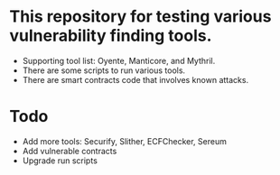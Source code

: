 # This repository for testing various vulnerability finding tools.
- Supporting tool list: Oyente, Manticore, and Mythril.
- There are some scripts to run various tools.
- There are smart contracts code that involves known attacks.

# Todo
- Add more tools: Securify, Slither, ECFChecker, Sereum
- Add vulnerable contracts
- Upgrade run scripts
